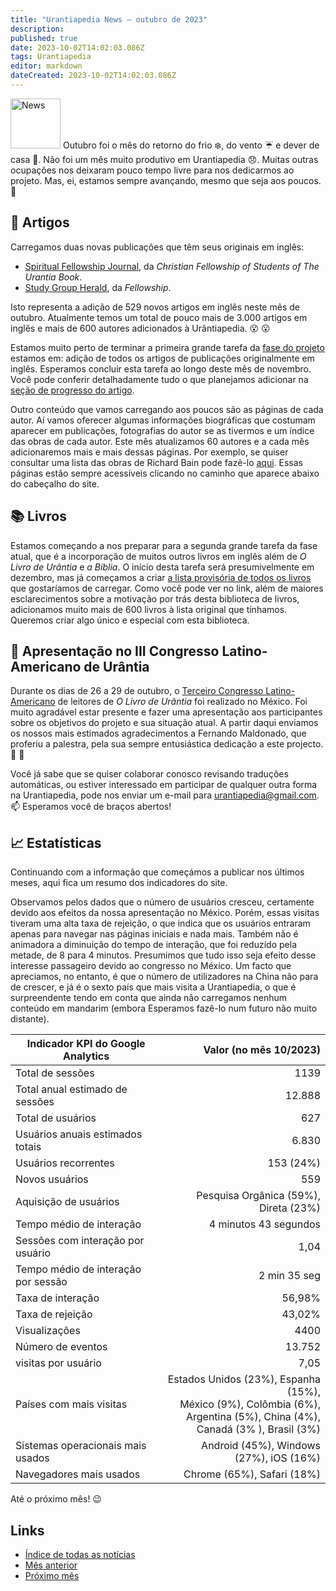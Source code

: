 ```yaml
---
title: "Urantiapedia News — outubro de 2023"
description: 
published: true
date: 2023-10-02T14:02:03.086Z
tags: Urantiapedia
editor: markdown
dateCreated: 2023-10-02T14:02:03.086Z
---
```


<img src="/_assets/svg/icon-news.svg" alt="News" style="width: 80px;"> Outubro foi o mês do retorno do frio :snowflake:, do vento :umbrella: e dever de casa :school_satchel:. Não foi um mês muito produtivo em Urantiapedia :disappointed:. Muitas outras ocupações nos deixaram pouco tempo livre para nos dedicarmos ao projeto. Mas, ei, estamos sempre avançando, mesmo que seja aos poucos. :walking:

## :page_with_curl: Artigos

Carregamos duas novas publicações que têm seus originais em inglês: 
- [Spiritual Fellowship Journal](/en/index/articles_spiritual_fellowship_journal), da _Christian Fellowship of Students of The Urantia Book_. 
- [Study Group Herald](/en/index/articles_study_group_herald), da _Fellowship_.

Isto representa a adição de 529 novos artigos em inglês neste mês de outubro. Atualmente temos um total de pouco mais de 3.000 artigos em inglês e mais de 600 autores adicionados à Urântiapedia. :open_mouth: :open_mouth:

Estamos muito perto de terminar a primeira grande tarefa da [fase do projeto](/pt/help/phases#marco-ii-livros-artigos-aux%C3%ADlios-de-estudo-esquemas-e-%C3%ADndices) estamos em: adição de todos os artigos de publicações originalmente em inglês. Esperamos concluir esta tarefa ao longo deste mês de novembro. Você pode conferir detalhadamente tudo o que planejamos adicionar na [seção de progresso do artigo](/pt/help/status#progresso-dos-artigos-detalhado).

Outro conteúdo que vamos carregando aos poucos são as páginas de cada autor. Aí vamos oferecer algumas informações biográficas que costumam aparecer em publicações, fotografias do autor se as tivermos e um índice das obras de cada autor. Este mês atualizamos 60 autores e a cada mês adicionaremos mais e mais dessas páginas. Por exemplo, se quiser consultar uma lista das obras de Richard Bain pode fazê-lo [aqui](/en/article/Dick_Bain). Essas páginas estão sempre acessíveis clicando no caminho que aparece abaixo do cabeçalho do site.

## :books: Livros

Estamos começando a nos preparar para a segunda grande tarefa da fase atual, que é a incorporação de muitos outros livros em inglês além de _O Livro de Urântia_ e _a Bíblia_. O início desta tarefa será presumivelmente em dezembro, mas já começamos a criar [a lista provisória de todos os livros](/en/book) que gostaríamos de carregar. Como você pode ver no link, além de maiores esclarecimentos sobre a motivação por trás desta biblioteca de livros, adicionamos muito mais de 600 livros à lista original que tínhamos. Queremos criar algo único e especial com esta biblioteca. 

## :blue_heart: Apresentação no III Congresso Latino-Americano de Urântia

Durante os dias de 26 a 29 de outubro, o [Terceiro Congresso Latino-Americano](https://www.facebook.com/photo/?fbid=850310040218609&set=pb.100057188631296.-2207520000&locale=es_LA) de leitores de _O Livro de Urântia_ foi realizado no México. Foi muito agradável estar presente e fazer uma apresentação aos participantes sobre os objetivos do projeto e sua situação atual. A partir daqui enviamos os nossos mais estimados agradecimentos a Fernando Maldonado, que proferiu a palestra, pela sua sempre entusiástica dedicação a este projecto. :clap: :clap:

Você já sabe que se quiser colaborar conosco revisando traduções automáticas, ou estiver interessado em participar de qualquer outra forma na Urantiapedia, pode nos enviar um e-mail para urantiapedia@gmail.com. :mailbox: Esperamos você de braços abertos! 

## :chart_with_upwards_trend: Estatísticas

Continuando com a informação que começámos a publicar nos últimos meses, aqui fica um resumo dos indicadores do site. 

Observamos pelos dados que o número de usuários cresceu, certamente devido aos efeitos da nossa apresentação no México. Porém, essas visitas tiveram uma alta taxa de rejeição, o que indica que os usuários entraram apenas para navegar nas páginas iniciais e nada mais. Também não é animadora a diminuição do tempo de interação, que foi reduzido pela metade, de 8 para 4 minutos. Presumimos que tudo isso seja efeito desse interesse passageiro devido ao congresso no México. Um facto que apreciamos, no entanto, é que o número de utilizadores na China não para de crescer, e já é o sexto país que mais visita a Urantiapedia, o que é surpreendente tendo em conta que ainda não carregamos nenhum conteúdo em mandarim (embora Esperamos fazê-lo num futuro não muito distante).

Indicador KPI do Google Analytics | Valor (no mês 10/2023) 
--- | ---: 
Total de sessões | 1139 
Total anual estimado de sessões | 12.888 
Total de usuários | 627 
Usuários anuais estimados totais | 6.830 
Usuários recorrentes | 153 (24%) 
Novos usuários | 559 
Aquisição de usuários | Pesquisa Orgânica (59%), Direta (23%) 
Tempo médio de interação | 4 minutos 43 segundos
Sessões com interação por usuário | 1,04
Tempo médio de interação por sessão | 2 min 35 seg 
Taxa de interação | 56,98%
Taxa de rejeição | 43,02%
Visualizações | 4400 
Número de eventos | 13.752
visitas por usuário | 7,05
Países com mais visitas | Estados Unidos (23%), Espanha (15%), <br>México (9%), Colômbia (6%), <br>Argentina (5%), China (4%), <br>Canadá (3% ), Brasil (3%) 
Sistemas operacionais mais usados ​​| Android (45%), Windows (27%), iOS (16%) 
Navegadores mais usados ​​| Chrome (65%), Safari (18%) 

Até o próximo mês! :wink: 

## Links 

- [Índice de todas as notícias](/pt/news) 
- [Mês anterior](/pt/news/2023/09)
- [Próximo mês](/pt/news/2023/11)